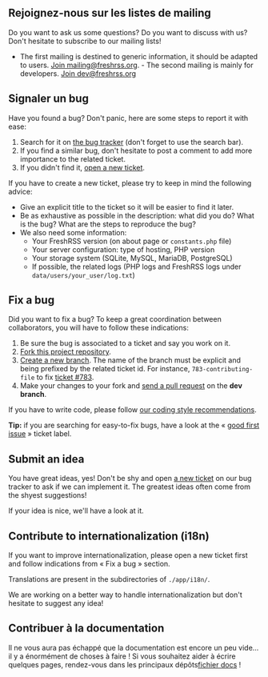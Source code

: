 ## Rejoignez-nous sur les listes de mailing

Do you want to ask us some questions? Do you want to discuss with us? Don't
hesitate to subscribe to our mailing lists!

- The first mailing is destined to generic information, it should be adapted
to users. [Join
mailing@freshrss.org](https://freshrss.org/mailman/listinfo/mailing).  - The
second mailing is mainly for developers. [Join
dev@freshrss.org](https://freshrss.org/mailman/listinfo/dev)

## Signaler un bug

Have you found a bug? Don't panic, here are some steps to report it with
ease:

1. Search for it on [the bug
   tracker](https://github.com/FreshRSS/FreshRSS/issues) (don't forget to
   use the search bar).
2. If you find a similar bug, don't hesitate to post a comment to add more
   importance to the related ticket.
3. If you didn't find it, [open a new
   ticket](https://github.com/FreshRSS/FreshRSS/issues/new).

If you have to create a new ticket, please try to keep in mind the following
advice:

- Give an explicit title to the ticket so it will be easier to find it
  later.
- Be as exhaustive as possible in the description: what did you do? What is
  the bug? What are the steps to reproduce the bug?
- We also need some information:
    + Your FreshRSS version (on about page or `constants.php` file)
    + Your server configuration: type of hosting, PHP version
    + Your storage system (SQLite, MySQL, MariaDB, PostgreSQL)
    + If possible, the related logs (PHP logs and FreshRSS logs under `data/users/your_user/log.txt`)

## Fix a bug

Did you want to fix a bug? To keep a great coordination between
collaborators, you will have to follow these indications:

1. Be sure the bug is associated to a ticket and say you work on it.
2. [Fork this project
   repository](https://help.github.com/articles/fork-a-repo/).
3. [Create a new
   branch](https://help.github.com/articles/creating-and-deleting-branches-within-your-repository/).
   The name of the branch must be explicit and being prefixed by the related
   ticket id. For instance, `783-contributing-file` to fix [ticket
   #783](https://github.com/FreshRSS/FreshRSS/issues/783).
4. Make your changes to your fork and [send a pull
   request](https://help.github.com/articles/using-pull-requests/) on the
   **dev branch**.

If you have to write code, please follow [our coding style
recommendations](developers/01_First_steps.md).

**Tip:** if you are searching for easy-to-fix bugs, have a look at the « [good first issue](https://github.com/FreshRSS/FreshRSS/issues?q=is%3Aopen+is%3Aissue+label%3A%22good+first+issue%22) » ticket label.

## Submit an idea

You have great ideas, yes! Don't be shy and open [a new
ticket](https://github.com/FreshRSS/FreshRSS/issues/new) on our bug tracker
to ask if we can implement it. The greatest ideas often come from the shyest
suggestions!

If your idea is nice, we'll have a look at it.

## Contribute to internationalization (i18n)

If you want to improve internationalization, please open a new ticket first
and follow indications from « Fix a bug » section.

Translations are present in the subdirectories of `./app/i18n/`.

We are working on a better way to handle internationalization but don't
hesitate to suggest any idea!

## Contribuer à la documentation

Il ne vous aura pas échappé que la documentation est encore un peu vide… il
y a énormément de choses à faire ! Si vous souhaitez aider à écrire quelques
pages, rendez-vous dans les principaux dépôts[fichier
docs](https://github.com/FreshRSS/FreshRSS/tree/master/docs) !
